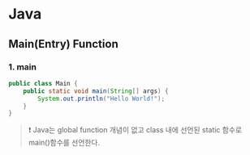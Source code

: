 # Java

## Main(Entry) Function

### 1. main

```java
public class Main {
    public static void main(String[] args) {
        System.out.println("Hello World!");
    }
}
```

> ❗ Java는 global function 개념이 없고 class 내에 선언된 static 함수로 main()함수를 선언한다.